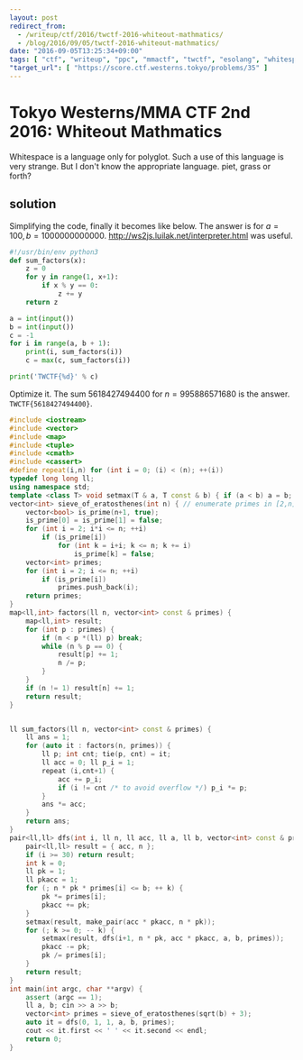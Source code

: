 ```yaml
---
layout: post
redirect_from:
  - /writeup/ctf/2016/twctf-2016-whiteout-mathmatics/
  - /blog/2016/09/05/twctf-2016-whiteout-mathmatics/
date: "2016-09-05T13:25:34+09:00"
tags: [ "ctf", "writeup", "ppc", "mmactf", "twctf", "esolang", "whitespace" ]
"target_url": [ "https://score.ctf.westerns.tokyo/problems/35" ]
---
```


# Tokyo Westerns/MMA CTF 2nd 2016: Whiteout Mathmatics

<!-- {% raw %} -->

Whitespace is a language only for polyglot.
Such a use of this language is very strange.
But I don't know the appropriate language. piet, grass or forth?

## solution

Simplifying the code, finally it becomes like below. The answer is for $a = 100, b = 1000000000000$.
<http://ws2js.luilak.net/interpreter.html> was useful.

``` python
#!/usr/bin/env python3
def sum_factors(x):
    z = 0
    for y in range(1, x+1):
        if x % y == 0:
            z += y
    return z

a = int(input())
b = int(input())
c = -1
for i in range(a, b + 1):
    print(i, sum_factors(i))
    c = max(c, sum_factors(i))

print('TWCTF{%d}' % c)
```

Optimize it.
The sum $5618427494400$ for $n = 995886571680$ is the answer. `TWCTF{5618427494400}`.

``` c++
#include <iostream>
#include <vector>
#include <map>
#include <tuple>
#include <cmath>
#include <cassert>
#define repeat(i,n) for (int i = 0; (i) < (n); ++(i))
typedef long long ll;
using namespace std;
template <class T> void setmax(T & a, T const & b) { if (a < b) a = b; }
vector<int> sieve_of_eratosthenes(int n) { // enumerate primes in [2,n] with O(n log log n)
    vector<bool> is_prime(n+1, true);
    is_prime[0] = is_prime[1] = false;
    for (int i = 2; i*i <= n; ++i)
        if (is_prime[i])
            for (int k = i+i; k <= n; k += i)
                is_prime[k] = false;
    vector<int> primes;
    for (int i = 2; i <= n; ++i)
        if (is_prime[i])
            primes.push_back(i);
    return primes;
}
map<ll,int> factors(ll n, vector<int> const & primes) {
    map<ll,int> result;
    for (int p : primes) {
        if (n < p *(ll) p) break;
        while (n % p == 0) {
            result[p] += 1;
            n /= p;
        }
    }
    if (n != 1) result[n] += 1;
    return result;
}


ll sum_factors(ll n, vector<int> const & primes) {
    ll ans = 1;
    for (auto it : factors(n, primes)) {
        ll p; int cnt; tie(p, cnt) = it;
        ll acc = 0; ll p_i = 1;
        repeat (i,cnt+1) {
            acc += p_i;
            if (i != cnt /* to avoid overflow */) p_i *= p;
        }
        ans *= acc;
    }
    return ans;
}
pair<ll,ll> dfs(int i, ll n, ll acc, ll a, ll b, vector<int> const & primes) {
    pair<ll,ll> result = { acc, n };
    if (i >= 30) return result;
    int k = 0;
    ll pk = 1;
    ll pkacc = 1;
    for (; n * pk * primes[i] <= b; ++ k) {
        pk *= primes[i];
        pkacc += pk;
    }
    setmax(result, make_pair(acc * pkacc, n * pk));
    for (; k >= 0; -- k) {
        setmax(result, dfs(i+1, n * pk, acc * pkacc, a, b, primes));
        pkacc -= pk;
        pk /= primes[i];
    }
    return result;
}
int main(int argc, char **argv) {
    assert (argc == 1);
    ll a, b; cin >> a >> b;
    vector<int> primes = sieve_of_eratosthenes(sqrt(b) + 3);
    auto it = dfs(0, 1, 1, a, b, primes);
    cout << it.first << ' ' << it.second << endl;
    return 0;
}
```

<!-- {% endraw %} -->
